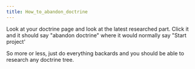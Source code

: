 ```yaml
---
title: How_to_abandon_doctrine
---
```



Look at your doctrine page and look at the latest researched part. Click
it and it should say "abandon doctrine" where it would normally say
"Start project'

So more or less, just do everything backards and you should be able to
research any doctrine tree.
